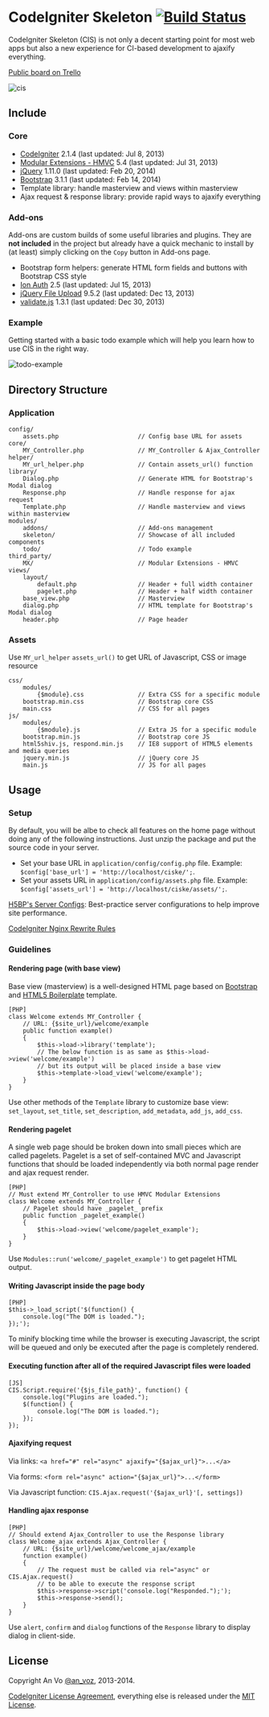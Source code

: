 CodeIgniter Skeleton [![Build Status](https://travis-ci.org/anvoz/CodeIgniter-Skeleton.png?branch=master)](https://travis-ci.org/anvoz/CodeIgniter-Skeleton)
====================

CodeIgniter Skeleton (CIS) is not only a decent starting point for most web apps but also a new experience for CI-based development to ajaxify everything.

[Public board on Trello](https://trello.com/b/gOUmrT5J/codeigniter-skeleton)

![cis](https://f.cloud.github.com/assets/4688035/1898027/7e70f520-7c08-11e3-93c7-71f4b5d8fa7c.png)

## Include

### Core

* [CodeIgniter](https://github.com/EllisLab/CodeIgniter) 2.1.4 (last updated: Jul 8, 2013)
* [Modular Extensions - HMVC](https://bitbucket.org/wiredesignz/codeigniter-modular-extensions-hmvc) 5.4 (last updated: Jul 31, 2013)
* [jQuery](https://github.com/jquery/jquery) 1.11.0 (last updated: Feb 20, 2014)
* [Bootstrap](https://github.com/twbs/bootstrap) 3.1.1 (last updated: Feb 14, 2014)
* Template library: handle masterview and views within masterview
* Ajax request & response library: provide rapid ways to ajaxify everything

### Add-ons

Add-ons are custom builds of some useful libraries and plugins. They are **not included** in the project but already have a quick mechanic to install by (at least) simply clicking on the `Copy` button in Add-ons page.

* Bootstrap form helpers: generate HTML form fields and buttons with Bootstrap CSS style
* [Ion Auth](https://github.com/benedmunds/CodeIgniter-Ion-Auth) 2.5 (last updated: Jul 15, 2013)
* [jQuery File Upload](https://github.com/blueimp/jQuery-File-Upload) 9.5.2 (last updated: Dec 13, 2013)
* [validate.js](https://github.com/rickharrison/validate.js) 1.3.1 (last updated: Dec 30, 2013)

### Example

Getting started with a basic todo example which will help you learn how to use CIS in the right way.

![todo-example](https://cloud.githubusercontent.com/assets/4688035/2560448/1bddf9d2-b7ca-11e3-9b1b-0d1ea8d3dae6.png)

## Directory Structure

### Application

```
config/
    assets.php                      // Config base URL for assets
core/
    MY_Controller.php               // MY_Controller & Ajax_Controller
helper/
    MY_url_helper.php               // Contain assets_url() function
library/
    Dialog.php                      // Generate HTML for Bootstrap's Modal dialog
    Response.php                    // Handle response for ajax request
    Template.php                    // Handle masterview and views within masterview
modules/
    addons/                         // Add-ons management
    skeleton/                       // Showcase of all included components
    todo/                           // Todo example
third_party/
    MX/                             // Modular Extensions - HMVC
views/
    layout/
        default.php                 // Header + full width container
        pagelet.php                 // Header + half width container
    base_view.php                   // Masterview
    dialog.php                      // HTML template for Bootstrap's Modal dialog
    header.php                      // Page header
```

### Assets

Use `MY_url_helper` `assets_url()` to get URL of Javascript, CSS or image resource

```
css/
    modules/
        {$module}.css               // Extra CSS for a specific module
    bootstrap.min.css               // Bootstrap core CSS
    main.css                        // CSS for all pages
js/
    modules/
        {$module}.js                // Extra JS for a specific module
    bootstrap.min.js                // Bootstrap core JS
    html5shiv.js, respond.min.js    // IE8 support of HTML5 elements and media queries
    jquery.min.js                   // jQuery core JS
    main.js                         // JS for all pages
```

## Usage

### Setup

By default, you will be albe to check all features on the home page without doing any of the following instructions. Just unzip the package and put the source code in your server.

* Set your base URL in `application/config/config.php` file. Example: `$config['base_url'] = 'http://localhost/ciske/';`.
* Set your assets URL in `application/config/assets.php` file. Example: `$config['assets_url'] = 'http://localhost/ciske/assets/';`.

[H5BP's Server Configs](https://github.com/h5bp/server-configs): Best-practice server configurations to help improve site performance.

[CodeIgniter Nginx Rewrite Rules](https://github.com/anvoz/CodeIgniter-Skeleton/wiki/CodeIgniter-Nginx-Rewrite-Rules)

### Guidelines

#### Rendering page (with base view)

Base view (masterview) is a well-designed HTML page based on [Bootstrap](https://github.com/twbs/bootstrap) and [HTML5 Boilerplate](https://github.com/h5bp/html5-boilerplate) template.
```
[PHP]
class Welcome extends MY_Controller {
    // URL: {$site_url}/welcome/example
    public function example()
    {
        $this->load->library('template');
        // The below function is as same as $this->load->view('welcome/example')
        // but its output will be placed inside a base view
        $this->template->load_view('welcome/example');
    }
}
```
Use other methods of the `Template` library to customize base view: `set_layout`, `set_title`, `set_description`, `add_metadata`, `add_js`, `add_css`.

#### Rendering pagelet

A single web page should be broken down into small pieces which are called pagelets. Pagelet is a set of self-contained MVC and Javascript functions that should be loaded independently via both normal page render and ajax request render.
```
[PHP]
// Must extend MY_Controller to use HMVC Modular Extensions
class Welcome extends MY_Controller {
    // Pagelet should have _pagelet_ prefix
    public function _pagelet_example()
    {
        $this->load->view('welcome/pagelet_example');
    }
}
```
Use `Modules::run('welcome/_pagelet_example')` to get pagelet HTML output.

#### Writing Javascript inside the page body
```
[PHP]
$this->_load_script('$(function() {
    console.log("The DOM is loaded.");
});');
```
To minify blocking time while the browser is executing Javascript, the script will be queued and only be executed after the page is completely rendered.

#### Executing function after all of the required Javascript files were loaded
```
[JS]
CIS.Script.require('{$js_file_path}', function() {
    console.log("Plugins are loaded.");
    $(function() {
        console.log("The DOM is loaded.");
    });
});
```

#### Ajaxifying request
Via links: `<a href="#" rel="async" ajaxify="{$ajax_url}">...</a>`

Via forms: `<form rel="async" action="{$ajax_url}">...</form>`

Via Javascript function: `CIS.Ajax.request('{$ajax_url}'[, settings])`

#### Handling ajax response
```
[PHP]
// Should extend Ajax_Controller to use the Response library
class Welcome_ajax extends Ajax_Controller {
    // URL: {$site_url}/welcome/welcome_ajax/example
    function example()
    {
        // The request must be called via rel="async" or CIS.Ajax.request()
        // to be able to execute the response script
        $this->response->script('console.log("Responded.");');
        $this->response->send();
    }
}
```
Use `alert`, `confirm` and `dialog` functions of the `Response` library to display dialog in client-side.

## License

Copyright An Vo [@an_voz](https://twitter.com/an_voz), 2013-2014.

[CodeIgniter License Agreement](http://ellislab.com/codeigniter/user-guide/license.html), everything else is released under the [MIT License](http://opensource.org/licenses/MIT).